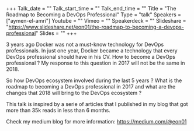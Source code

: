 +++
Talk_date = ""
Talk_start_time = ""
Talk_end_time = ""
Title = "The Roadmap to Becoming a DevOps Professional"
Type = "talk"
Speakers = ["aymen-el-amri"]
Youtube = ""
Vimeo = ""
Speakerdeck = ""
Slideshare = "https://www.slideshare.net/eon01/the-roadmap-to-becoming-a-devops-professional"
Slides = ""
+++

3 years ago Docker was not a must-know technology for DevOps professionals. 
In just one year, Docker became a technology that every DevOps professional 
should have in his CV.  How to become a DevOps professional ? My response to this 
question in 2017 will not be the same in 2018.

So how DevOps ecosystem involved during the last 5 years ? What is the roadmap 
to becoming a DevOps professional in 2017 and what are the changes that 2018 will 
bring to the DevOps ecosystem ?

This talk is inspired by a serie of articles that I published in my blog that 
got more than 35k reads in less than 6 months.

Check my medium blog for more information: https://medium.com/@eon01